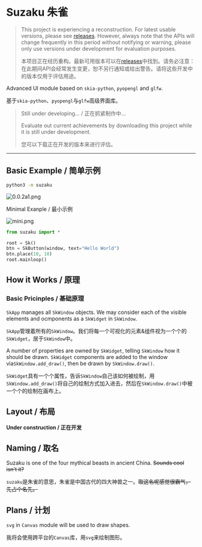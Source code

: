 # Suzaku 朱雀

> This project is experiencing a reconstruction. For latest usable versions, please see [releases](github.com/XiangQinXi/suzaku/releases). However, always note that the APIs will change frequently in this period without notifying or warning, please only use versions under development for evaluation purposes.
>
> 本项目正在经历重构。最新可用版本可以在[releases](github.com/XiangQinXi/suzaku/releases)中找到。请务必注意：在此期间API会经常发生变更，恕不另行通知或给出警告。请将这些开发中的版本仅用于评估用途。

Advanced UI module based on `skia-python`, `pyopengl` and `glfw`.

基于`skia-python`、`pyopengl`与`glfw`高级界面库。

> Still under developing... / 正在抓紧制作中...
> 
> Evaluate out current achievements by downloading this project while it is still under development.
> 
> 您可以下载正在开发的版本来进行评估。
> 

---

## Basic Example / 简单示例

```bash
python3 -m suzaku
```
![0.0.2a1.png](https://youke1.picui.cn/s1/2025/08/02/688dd38fc1d9a.png)

Minimal Exanple / 最小示例

![mini.png](https://youke1.picui.cn/s1/2025/08/02/688dd41f6d338.png)

```python
from suzaku import *

root = Sk()
btn = SkButton(window, text="Hello World")
btn.place(10, 10)
root.mainloop()
```

## How it Works / 原理
### Basic Pricinples / 基础原理
`SkApp` manages all `SkWindow` objects. We may consider each of the visible elements and ocmponents as a `SkWidget` in `SkWindow`.

`SkApp`管理着所有的`SkWindow`。我们将每一个可视化的元素&组件视为一个个的`SkWidget`，居于`SkWindow`中。

A number of properties are owned by `SkWidget`, telling `SkWindow` how it should be drawn. `SkWidget` components are added to the window via`SkWindow.add_draw()`, then be drawn by `SkWindow.draw()`.

`SkWidget`具有一个个属性，告诉`SkWindow`自己该如何被绘制，用`SkWindow.add_draw()`将自己的绘制方式加入进去，然后在`SkWindow.draw()`中被一个个的绘制在画布上。

## Layout / 布局
**Under construction / 正在开发**

## Naming / 取名
Suzaku is one of the four mythical beasts in ancient China. ~~Sounds cool isn't it?~~

`suzaku`是朱雀的意思，朱雀是中国古代的四大神兽之一。~~取这名呢感觉很霸气，先占个名先。~~

## Plans / 计划
`svg` in `Canvas` module will be used to draw shapes.

我将会使用跨平台的`Canvas`库，用`svg`来绘制图形。
